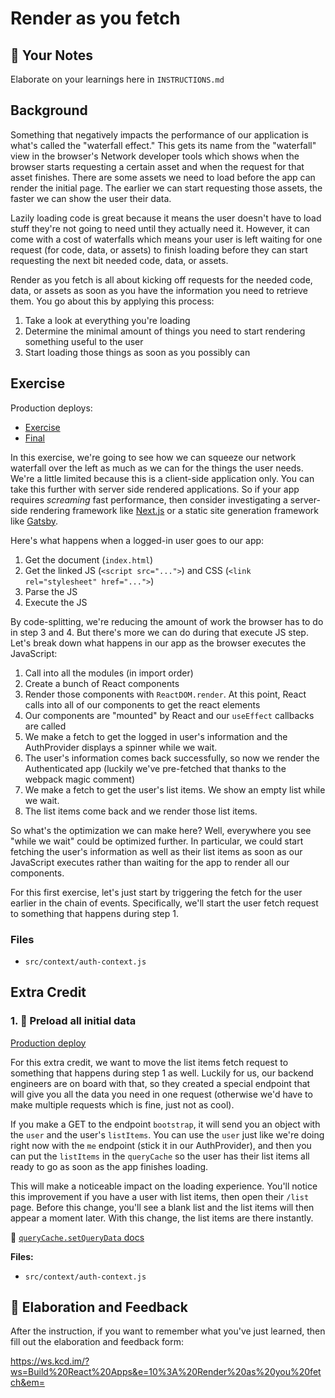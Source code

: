 # Render as you fetch

## 📝 Your Notes

Elaborate on your learnings here in `INSTRUCTIONS.md`

## Background

Something that negatively impacts the performance of our application is what's
called the "waterfall effect." This gets its name from the "waterfall" view in
the browser's Network developer tools which shows when the browser starts
requesting a certain asset and when the request for that asset finishes. There
are some assets we need to load before the app can render the initial page. The
earlier we can start requesting those assets, the faster we can show the user
their data.

Lazily loading code is great because it means the user doesn't have to load
stuff they're not going to need until they actually need it. However, it can
come with a cost of waterfalls which means your user is left waiting for one
request (for code, data, or assets) to finish loading before they can start
requesting the next bit needed code, data, or assets.

Render as you fetch is all about kicking off requests for the needed code, data,
or assets as soon as you have the information you need to retrieve them. You go
about this by applying this process:

1. Take a look at everything you're loading
2. Determine the minimal amount of things you need to start rendering something
   useful to the user
3. Start loading those things as soon as you possibly can

## Exercise

Production deploys:

- [Exercise](https://exercises-10-render-as-you-fetch.bookshelf.lol/exercise)
- [Final](https://exercises-10-render-as-you-fetch.bookshelf.lol/)

In this exercise, we're going to see how we can squeeze our network waterfall
over the left as much as we can for the things the user needs. We're a little
limited because this is a client-side application only. You can take this
further with server side rendered applications. So if your app requires
_screaming_ fast performance, then consider investigating a server-side
rendering framework like [Next.js](https://nextjs.org/) or a static site
generation framework like [Gatsby](https://www.gatsbyjs.com/).

Here's what happens when a logged-in user goes to our app:

1. Get the document (`index.html`)
2. Get the linked JS (`<script src="...">`) and CSS
   (`<link rel="stylesheet" href="...">`)
3. Parse the JS
4. Execute the JS

By code-splitting, we're reducing the amount of work the browser has to do in
step 3 and 4. But there's more we can do during that execute JS step. Let's
break down what happens in our app as the browser executes the JavaScript:

1. Call into all the modules (in import order)
2. Create a bunch of React components
3. Render those components with `ReactDOM.render`. At this point, React calls
   into all of our components to get the react elements
4. Our components are "mounted" by React and our `useEffect` callbacks are
   called
5. We make a fetch to get the logged in user's information and the AuthProvider
   displays a spinner while we wait.
6. The user's information comes back successfully, so now we render the
   Authenticated app (luckily we've pre-fetched that thanks to the webpack magic
   comment)
7. We make a fetch to get the user's list items. We show an empty list while we
   wait.
8. The list items come back and we render those list items.

So what's the optimization we can make here? Well, everywhere you see "while we
wait" could be optimized further. In particular, we could start fetching the
user's information as well as their list items as soon as our JavaScript
executes rather than waiting for the app to render all our components.

For this first exercise, let's just start by triggering the fetch for the user
earlier in the chain of events. Specifically, we'll start the user fetch request
to something that happens during step 1.

### Files

- `src/context/auth-context.js`

## Extra Credit

### 1. 💯 Preload all initial data

[Production deploy](https://exercises-10-render-as-you-fetch.bookshelf.lol/extra-1)

For this extra credit, we want to move the list items fetch request to something
that happens during step 1 as well. Luckily for us, our backend engineers are on
board with that, so they created a special endpoint that will give you all the
data you need in one request (otherwise we'd have to make multiple requests
which is fine, just not as cool).

If you make a GET to the endpoint `bootstrap`, it will send you an object with
the `user` and the user's `listItems`. You can use the `user` just like we're
doing right now with the `me` endpoint (stick it in our AuthProvider), and then
you can put the `listItems` in the `queryCache` so the user has their list items
all ready to go as soon as the app finishes loading.

This will make a noticeable impact on the loading experience. You'll notice this
improvement if you have a user with list items, then open their `/list` page.
Before this change, you'll see a blank list and the list items will then appear
a moment later. With this change, the list items are there instantly.

📜
[`queryCache.setQueryData` docs](https://github.com/tannerlinsley/react-query/tree/24bac238bb17dda042fe611ded536f7c422cdea9#querycachesetquerydata)

**Files:**

- `src/context/auth-context.js`

## 🦉 Elaboration and Feedback

After the instruction, if you want to remember what you've just learned, then
fill out the elaboration and feedback form:

https://ws.kcd.im/?ws=Build%20React%20Apps&e=10%3A%20Render%20as%20you%20fetch&em=
